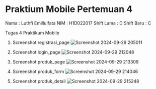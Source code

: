 # Praktium Mobile Pertemuan 4
Nama        : Luthfi Emillulfata
NIM         : H1D022017
Shift Lama  : D
Shift Baru  : C

Tugas 4 Praktikum Mobile
1. Screenshot registrasi_page
   ![Screenshot 2024-09-29 205011](https://github.com/user-attachments/assets/18d17236-5765-420a-8be8-7b48861a89f1)

2. Screenshot login_page
   ![Screenshot 2024-09-29 212048](https://github.com/user-attachments/assets/69c43fb0-6df8-4006-8be1-f0eca1b21019)

3. Screenshot produk_page
   ![Screenshot 2024-09-29 213309](https://github.com/user-attachments/assets/bbccd879-70d6-43af-b8db-15ee215f9eda)

4. Screenshot produk_form
   ![Screenshot 2024-09-29 214046](https://github.com/user-attachments/assets/438bcca8-4b9b-4f61-95bc-d0954310a222)

5. Screenshot produk_detail
   ![Screenshot 2024-09-29 215248](https://github.com/user-attachments/assets/1ae563b4-e3eb-4b78-b800-7ef3fc5785b7)

